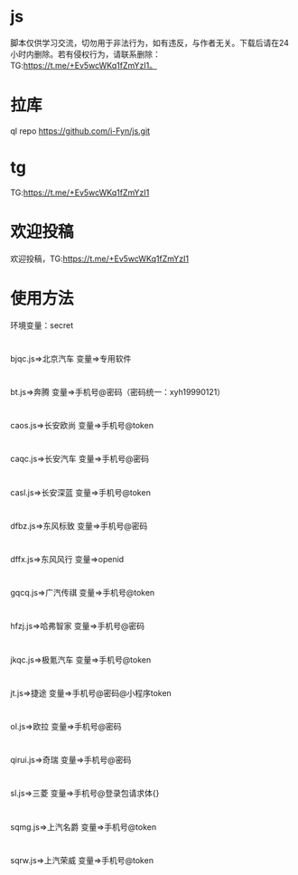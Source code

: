# js

脚本仅供学习交流，切勿用于非法行为，如有违反，与作者无关。下载后请在24小时内删除。若有侵权行为，请联系删除：TG:https://t.me/+Ev5wcWKq1fZmYzI1。


# 拉库


ql repo https://github.com/i-Fyn/js.git


# tg

TG:https://t.me/+Ev5wcWKq1fZmYzI1


# 欢迎投稿
欢迎投稿，TG:https://t.me/+Ev5wcWKq1fZmYzI1

# 使用方法

环境变量：secret
#

bjqc.js=>北京汽车  变量=>专用软件
#
bt.js=>奔腾  变量=>手机号@密码（密码统一：xyh19990121）
#
caos.js=>长安欧尚  变量=>手机号@token
#
caqc.js=>长安汽车  变量=>手机号@密码
#
casl.js=>长安深蓝  变量=>手机号@token
#
dfbz.js=>东风标致  变量=>手机号@密码
#
dffx.js=>东风风行  变量=>openid
#
gqcq.js=>广汽传祺  变量=>手机号@token
#
hfzj.js=>哈弗智家  变量=>手机号@密码
#
jkqc.js=>极氪汽车  变量=>手机号@token
#
jt.js=>捷途  变量=>手机号@密码@小程序token
#
ol.js=>欧拉  变量=>手机号@密码
#
qirui.js=>奇瑞  变量=>手机号@密码
#
sl.js=>三菱  变量=>手机号@登录包请求体{}
#
sqmg.js=>上汽名爵  变量=>手机号@token
#
sqrw.js=>上汽荣威  变量=>手机号@token

